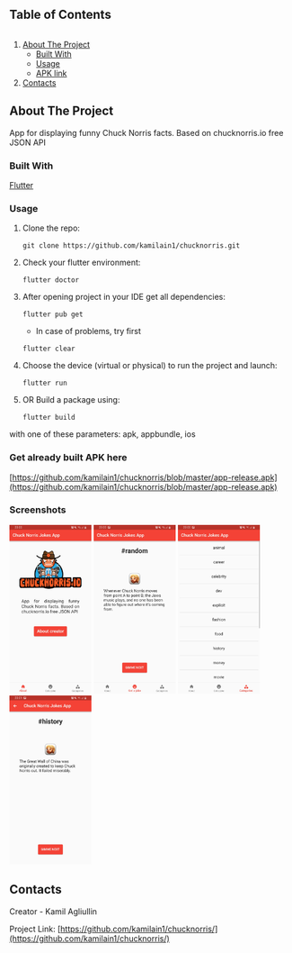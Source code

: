 

<!-- TABLE OF CONTENTS -->

  <h2 style="display: inline-block">Table of Contents</h2>
  <ol>
    <li>
      <a href="#about-the-project">About The Project</a>
      <ul>
        <li><a href="#built-with">Built With</a></li>
      </ul>
      <ul>
        <li><a href="#usage">Usage</a></li>
      </ul>
      <ul>
        <li><a href="#get-already-built-apk-here">APK link</a></li>
      </ul>
    </li>
    <li><a href="#contacts">Contacts</a></li>
  </ol>




<!-- ABOUT THE PROJECT -->
## About The Project

App for displaying funny Chuck Norris facts. Based on chucknorris.io free JSON API


### Built With

[Flutter](https://flutter.dev/)


### Usage
1) Clone the repo:
    ```
    git clone https://github.com/kamilain1/chucknorris.git
    ```
2) Check your flutter environment:
    ```
    flutter doctor
    ```
3) After opening project in your IDE get all dependencies:
    ```
    flutter pub get
    ```
    * In case of problems, try first
    ```
    flutter clear
    ```
   
4) Choose the device (virtual or physical) to run the project and launch:
    ```
    flutter run
    ```
5) OR Build a package using:
    ```
    flutter build
    ```
  with one of these parameters: apk, appbundle, ios

### Get already built APK here

[https://github.com/kamilain1/chucknorris/blob/master/app-release.apk](https://github.com/kamilain1/chucknorris/blob/master/app-release.apk)


### Screenshots

<img src = "https://github.com/kamilain1/chucknorris/blob/master/Screenshot_20220220-230026.jpg" height="300"/>
<img src = "https://github.com/kamilain1/chucknorris/blob/master/Screenshot_20220220-230036.jpg" height="300"/>
<img src = "https://github.com/kamilain1/chucknorris/blob/master/Screenshot_20220220-230045.jpg" height="300"/>
<img src = "https://github.com/kamilain1/chucknorris/blob/master/Screenshot_20220220-230104.jpg" height="300"/>

<!-- CONTACTS -->
## Contacts

Creator - Kamil Agliullin

Project Link: [https://github.com/kamilain1/chucknorris/](https://github.com/kamilain1/chucknorris/)


